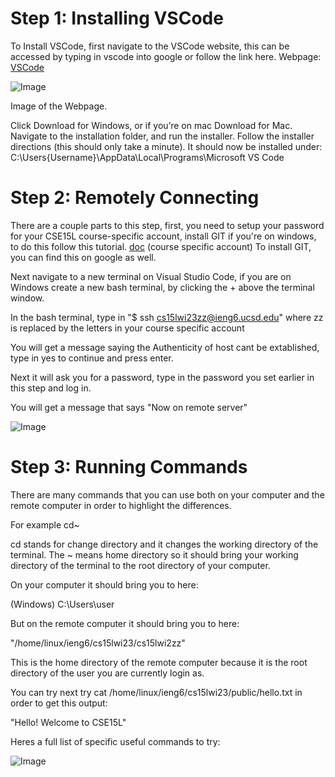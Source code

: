 # Step 1: Installing VSCode

To Install VSCode, first navigate to the VSCode website, this can be accessed by typing in vscode into google or follow the link here.
Webpage: [VSCode](https://code.visualstudio.com/)

![Image](https://jorryns.github.io/cse15l-lab-reports/week1vsc1.png)

Image of the Webpage.


Click Download for Windows, or if you’re on mac Download for Mac.
Navigate to the installation folder, and run the installer.
Follow the installer directions (this should only take a minute).
It should now be installed under: C:\Users\{Username}\AppData\Local\Programs\Microsoft VS Code




# Step 2: Remotely Connecting

There are a couple parts to this step, first, you need to setup your password for your CSE15L course-specific account, install GIT if you're on windows, to do this follow this tutorial. 
[doc](https://docs.google.com/document/d/1hs7CyQeh-MdUfM9uv99i8tqfneos6Y8bDU0uhn1wqho/edit) (course specific account)
To install GIT, you can find this on google as well. 

Next navigate to a new terminal on Visual Studio Code, if you are on Windows create a new bash terminal, by clicking the + above the terminal window.

In the bash terminal, type in "$ ssh cs15lwi23zz@ieng6.ucsd.edu" where zz is replaced by the letters in your course specific account

You will get a message saying the Authenticity of host cant be extablished, type in yes to continue and press enter.

Next it will ask you for a password, type in the password you set earlier in this step and log in.

You will get a message that says "Now on remote server"

![Image](https://jorryns.github.io/cse15l-lab-reports/week1ssh.png)

# Step 3: Running Commands

There are many commands that you can use both on your computer and the remote computer in order to highlight the differences.

For example cd~ 

cd stands for change directory and it changes the working directory of the terminal. The ~ means home directory so it should bring your working directory of the terminal to the root directory of your computer.

On your computer it should bring you to here:

(Windows) C:\Users\user

But on the remote computer it should bring you to here:

"/home/linux/ieng6/cs15lwi23/cs15lwi2zz"

This is the home directory of the remote computer because it is the root directory of the user you are currently login as.

You can try next try cat /home/linux/ieng6/cs15lwi23/public/hello.txt in order to get this output:

"Hello! Welcome to CSE15L"

Heres a full list of specific useful commands to try:

![Image](https://jorryns.github.io/cse15l-lab-reports/week1commands.png)
